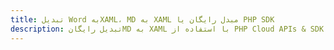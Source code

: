 ---title: تبدیل Word بهXAML، MD به XAML مبدل رایگان یا PHP SDKdescription: تبدیل رایگانMD به XAML با استفاده از PHP Cloud APIs & SDK. همچنین اسناد Microsoft Word و OpenOffice را در Cloud ایجاد، ویرایش و رندر کنید.---